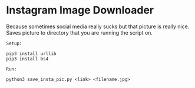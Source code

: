 # Instagram Image Downloader
Because sometimes social media really sucks but that picture is really nice. Saves picture to directory that you are running the script on.

```
Setup:

pip3 install urllib
pip3 install bs4

Run:

python3 save_insta_pic.py <link> <filename.jpg>
```
